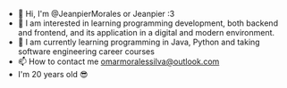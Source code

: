 - 👋 Hi, I'm @JeanpierMorales or Jeanpier :3
- 👀 I am interested in learning programming development, both backend and frontend, and its application in a digital and modern environment.
- 🌱 I am currently learning programming in Java, Python and taking software engineering career courses
- 📫 How to contact me omarmoralessilva@outlook.com
- I'm 20 years old 😎
<!---
JeanpierMorales/JeanpierMorales is a ✨ special ✨ repository because its `README.md` (this file) appears on your GitHub profile.
You can click the Preview link to take a look at your changes.
--->
